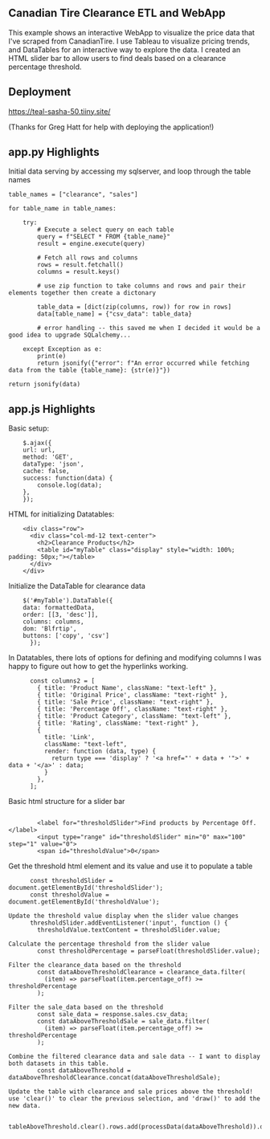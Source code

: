 **Canadian Tire Clearance ETL and WebApp**
-------
This example shows an interactive WebApp to visualize the price data that I've scraped from CanadianTire. I use Tableau to visualize pricing trends, and DataTables for an interactive way to explore the data. I created an HTML slider bar to allow users to find deals based on a clearance percentage threshold. 

**Deployment**
-------
https://teal-sasha-50.tiiny.site/ 

(Thanks for Greg Hatt for help with deploying the application!)

**app.py Highlights**
-------

Initial data serving by accessing my sqlserver, and loop through the table names
```
table_names = ["clearance", "sales"]

for table_name in table_names:

    try:
        # Execute a select query on each table
        query = f"SELECT * FROM {table_name}"
        result = engine.execute(query)
      
        # Fetch all rows and columns
        rows = result.fetchall()
        columns = result.keys()
        
        # use zip function to take columns and rows and pair their elements together then create a dictonary 

        table_data = [dict(zip(columns, row)) for row in rows]
        data[table_name] = {"csv_data": table_data}

        # error handling -- this saved me when I decided it would be a good idea to upgrade SQLalchemy...

    except Exception as e:
        print(e)
        return jsonify({"error": f"An error occurred while fetching data from the table {table_name}: {str(e)}"})

return jsonify(data)

```

**app.js Highlights**
-------

Basic setup:
```
    $.ajax({
    url: url,
    method: 'GET',
    dataType: 'json',
    cache: false,
    success: function(data) {
        console.log(data);
    },
    });
```

HTML for initializing Datatables:
```
    <div class="row">
      <div class="col-md-12 text-center">
        <h2>Clearance Products</h2>
        <table id="myTable" class="display" style="width: 100%; padding: 50px;"></table>
      </div>
    </div>

```

Initialize the DataTable for clearance data
```
    $('#myTable').DataTable({
    data: formattedData,
    order: [[3, 'desc']],
    columns: columns,
    dom: 'Blfrtip',
    buttons: ['copy', 'csv']
      });
```

In Datatables, there lots of options for defining and modifying columns I was happy to figure out how to get the hyperlinks working.
```
      const columns2 = [
        { title: 'Product Name', className: "text-left" },
        { title: 'Original Price', className: "text-right" },
        { title: 'Sale Price', className: "text-right" },
        { title: 'Percentage Off', className: "text-right" },
        { title: 'Product Category', className: "text-left" },
        { title: 'Rating', className: "text-right" },
        {
          title: 'Link',
          className: "text-left",
          render: function (data, type) {
            return type === 'display' ? '<a href="' + data + '">' + data + '</a>' : data;
          }
        },
      ];
```

Basic html structure for a slider bar 
```

        <label for="thresholdSlider">Find products by Percentage Off.</label>
        <input type="range" id="thresholdSlider" min="0" max="100" step="1" value="0">
        <span id="thresholdValue">0</span>

```

Get the threshold html element and its value and use it to populate a table
```
      const thresholdSlider = document.getElementById('thresholdSlider');
      const thresholdValue = document.getElementById('thresholdValue');

Update the threshold value display when the slider value changes
      thresholdSlider.addEventListener('input', function () {
        thresholdValue.textContent = thresholdSlider.value;

Calculate the percentage threshold from the slider value
        const thresholdPercentage = parseFloat(thresholdSlider.value);

Filter the clearance_data based on the threshold
        const dataAboveThresholdClearance = clearance_data.filter(
          (item) => parseFloat(item.percentage_off) >= thresholdPercentage
        );

Filter the sale_data based on the threshold
        const sale_data = response.sales.csv_data;
        const dataAboveThresholdSale = sale_data.filter(
          (item) => parseFloat(item.percentage_off) >= thresholdPercentage
        );

Combine the filtered clearance data and sale data -- I want to display both datasets in this table.
        const dataAboveThreshold = dataAboveThresholdClearance.concat(dataAboveThresholdSale);

Update the table with clearance and sale prices above the threshold! use 'clear()' to clear the previous selection, and 'draw()' to add the new data.

        tableAboveThreshold.clear().rows.add(processData(dataAboveThreshold)).draw();

```
